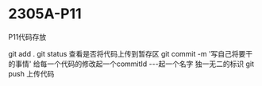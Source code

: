 # 2305A-P11
P11代码存放


git add .
git status  查看是否将代码上传到暂存区
git commit -m '写自己将要干的事情'      给每一个代码的修改起一个commitId   ---起一个名字 独一无二的标识
git push 上传代码
